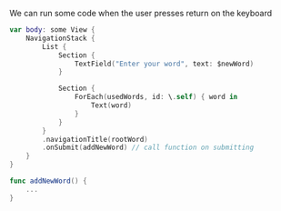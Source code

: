 We can run some code when the user presses return on the keyboard
```swift
var body: some View {
    NavigationStack {
        List {
            Section {
                TextField("Enter your word", text: $newWord)
            }

            Section {
                ForEach(usedWords, id: \.self) { word in
                    Text(word)
                }
            }
        }
        .navigationTitle(rootWord)
        .onSubmit(addNewWord) // call function on submitting
    }
}

func addNewWord() {
	...
}
```
